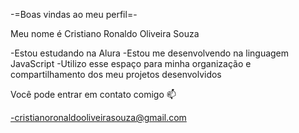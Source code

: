 -=Boas vindas ao meu perfil=-

Meu nome é Cristiano Ronaldo Oliveira Souza

-Estou estudando na Alura
-Estou me desenvolvendo na linguagem JavaScript
-Utilizo esse espaço para minha organização e compartilhamento dos meu projetos desenvolvidos

Você pode entrar em contato comigo 📫

-cristianoronaldooliveirasouza@gmail.com

